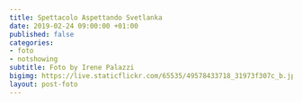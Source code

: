 ```yaml
---
title: Spettacolo Aspettando Svetlanka
date: 2019-02-24 09:00:00 +01:00
published: false
categories:
- foto
- notshowing
subtitle: Foto by Irene Palazzi
bigimg: https://live.staticflickr.com/65535/49578433718_31973f307c_b.jpg
layout: post-foto
---
```


<div class="flickr-album-contaier" data-photoset="72157713237468411"></div>
